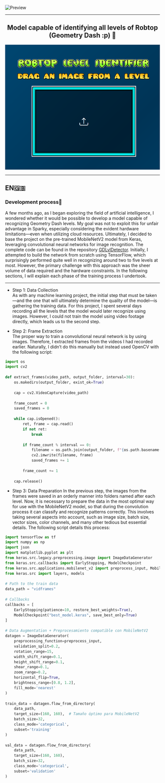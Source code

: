 ![Preview](static/logo.png)  


---


<div align="center">
  <h2>Model capable of identifying all levels of Robtop (Geometry Dash :p) 🤖</h2> 
  <img src="static/robtop.png" alt="Preview" />
</div>

---

## EN🇬🇧 
### Development process📝  
A few months ago, as I began exploring the field of artificial intelligence, I wondered whether it would be possible to develop a model capable of recognizing Geometry Dash levels. My goal was not to exploit this for unfair advantage in Sparky, especially considering the evident hardware limitations—even when utilizing cloud resources. Ultimately, I decided to base the project on the pre-trained MobileNetV2 model from Keras, leveraging convolutional neural networks for image recognition. The complete code can be found in the repository [GDLvlDetector](https://github.com/ANGELUSD11/GDLvlDetector/). Initially, I attempted to build the network from scratch using TensorFlow, which surprisingly performed quite well in recognizing around two to five levels at most. However, the primary challenge with this approach was the sheer volume of data required and the hardware constraints. In the following sections, I will explain each phase of the training process I undertook.  

---

- Step 1: Data Collection  
As with any machine learning project, the initial step that must be taken—and the one that will ultimately determine the quality of the model—is gathering the training data. For this project, I spent several days recording all the levels that the model would later recognize using images. However, I could not train the model using video footage directly, which leads us to the second step. 

- Step 2: Frame Extraction  
The proper way to train a convolutional neural network is by using images. Therefore, I extracted frames from the videos I had recorded earlier. Naturally, I didn’t do this manually but instead used OpenCV with the following script:  
```python
import os
import cv2

def extract_frames(video_path, output_folder, interval=30):
    os.makedirs(output_folder, exist_ok=True)

    cap = cv2.VideoCapture(video_path)

    frame_count = 0
    saved_frames = 0

    while cap.isOpened(): 
        ret, frame = cap.read()
        if not ret:
            break

        if frame_count % interval == 0:
            filename = os.path.join(output_folder, f"{os.path.basename(video_path).split('.')[0]}_frame_{saved_frames}.jpg")
            cv2.imwrite(filename, frame)
            saved_frames += 1

        frame_count += 1

    cap.release()
```
- Step 3: Data Preparation
In the previous step, the images from the frames were saved in an orderly manner into folders named after each level. Now, it is necessary to prepare the data in the most optimal way for use with the MobileNetV2 model, so that during the convolution process it can classify and recognize patterns correctly. This involves taking several aspects into account, such as image size, batch size, vector sizes, color channels, and many other tedious but essential details. The following script details this process:
```python
import tensorflow as tf
import numpy as np
import json
import matplotlib.pyplot as plt
from keras.src.legacy.preprocessing.image import ImageDataGenerator
from keras.src.callbacks import EarlyStopping, ModelCheckpoint
from keras.src.applications.mobilenet_v2 import preprocess_input, MobileNetV2
from keras.src import layers, models

# Path to the train data
data_path = "vidframes"

# Callbacks
callbacks = [
    EarlyStopping(patience=10, restore_best_weights=True),
    ModelCheckpoint("best_model.keras", save_best_only=True)
]

# Data Augmentation + Preprocesamiento compatible con MobileNetV2
datagen = ImageDataGenerator(
    preprocessing_function=preprocess_input,
    validation_split=0.2,
    rotation_range=15,
    width_shift_range=0.1,
    height_shift_range=0.1,
    shear_range=0.1,
    zoom_range=0.2,
    horizontal_flip=True,
    brightness_range=[0.8, 1.2],
    fill_mode='nearest'
)

train_data = datagen.flow_from_directory(
    data_path,
    target_size=(160, 160),  # Tamaño óptimo para MobileNetV2
    batch_size=32,
    class_mode='categorical',
    subset='training'
)

val_data = datagen.flow_from_directory(
    data_path,
    target_size=(160, 160),
    batch_size=32,
    class_mode='categorical',
    subset='validation'
)
```
